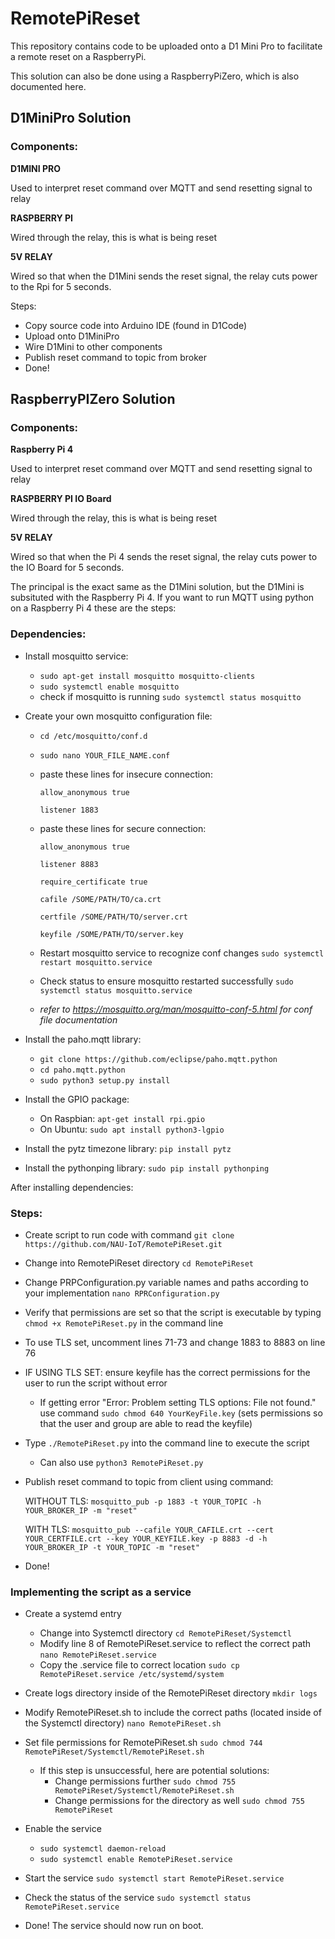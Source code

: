 # RemotePiReset
This repository contains code to be uploaded onto a D1 Mini Pro to facilitate a remote reset on a RaspberryPi. 

This solution can also be done using a RaspberryPiZero, which is also documented here.


## D1MiniPro Solution

### Components:

**D1MINI PRO**

   Used to interpret reset command over MQTT and send resetting signal to relay
    
**RASPBERRY PI**

   Wired through the relay, this is what is being reset
    
**5V RELAY**

   Wired so that when the D1Mini sends the reset signal, the relay cuts power to the Rpi for 5 seconds.
    
   
Steps:
- Copy source code into Arduino IDE (found in D1Code)
- Upload onto D1MiniPro
- Wire D1Mini to other components
- Publish reset command to topic from broker
- Done!
    
    
## RaspberryPIZero Solution

### Components:

**Raspberry Pi 4**

   Used to interpret reset command over MQTT and send resetting signal to relay
    
**RASPBERRY PI IO Board**

   Wired through the relay, this is what is being reset
    
**5V RELAY**

   Wired so that when the Pi 4 sends the reset signal, the relay cuts power to the IO Board for 5 seconds.

The principal is the exact same as the D1Mini solution, but the D1Mini is subsituted with the Raspberry Pi 4. If you want to run MQTT using python on a Raspberry Pi 4 these are the steps:

### Dependencies:
 - Install mosquitto service:
    - `sudo apt-get install mosquitto mosquitto-clients`
    - `sudo systemctl enable mosquitto`
    - check if mosquitto is running `sudo systemctl status mosquitto`

- Create your own mosquitto configuration file:
   - `cd /etc/mosquitto/conf.d`
   - `sudo nano YOUR_FILE_NAME.conf`
   - paste these lines for insecure connection:
        
       ```
       allow_anonymous true
        
       listener 1883
       ```
   - paste these lines for secure connection:
       
       ```
       allow_anonymous true
        
       listener 8883
        
       require_certificate true
       
       cafile /SOME/PATH/TO/ca.crt
        
       certfile /SOME/PATH/TO/server.crt
        
       keyfile /SOME/PATH/TO/server.key
       ``` 
   - Restart mosquitto service to recognize conf changes `sudo systemctl restart mosquitto.service`  
   - Check status to ensure mosquitto restarted successfully `sudo systemctl status mosquitto.service`
   - *refer to https://mosquitto.org/man/mosquitto-conf-5.html for conf file documentation*

- Install the paho.mqtt library:
   - `git clone https://github.com/eclipse/paho.mqtt.python`
   - `cd paho.mqtt.python`
   - `sudo python3 setup.py install`

- Install the GPIO package:
   - On Raspbian: `apt-get install rpi.gpio`
   - On Ubuntu: `sudo apt install python3-lgpio`
   
- Install the pytz timezone library: `pip install pytz`

- Install the pythonping library: `sudo pip install pythonping`

After installing dependencies: 

### Steps:
- Create script to run code with command `git clone https://github.com/NAU-IoT/RemotePiReset.git`
- Change into RemotePiReset directory `cd RemotePiReset`
- Change PRPConfiguration.py variable names and paths according to your implementation `nano RPRConfiguration.py`
- Verify that permissions are set so that the script is executable by typing `chmod +x RemotePiReset.py` in the command line
- To use TLS set, uncomment lines 71-73 and change 1883 to 8883 on line 76
- IF USING TLS SET: ensure keyfile has the correct permissions for the user to run the script without error
   - If getting error "Error: Problem setting TLS options: File not found." use command `sudo chmod 640 YourKeyFile.key` (sets permissions so that the user and group are able to read the keyfile)    
- Type `./RemotePiReset.py` into the command line to execute the script
   - Can also use `python3 RemotePiReset.py`
- Publish reset command to topic from client using command:
   
   WITHOUT TLS: `mosquitto_pub -p 1883 -t YOUR_TOPIC -h YOUR_BROKER_IP -m "reset"`
   
   WITH TLS: `mosquitto_pub --cafile YOUR_CAFILE.crt --cert YOUR_CERTFILE.crt --key YOUR_KEYFILE.key -p 8883 -d -h YOUR_BROKER_IP -t YOUR_TOPIC -m "reset"`

- Done!


### Implementing the script as a service
  
  - Create a systemd entry 
      - Change into Systemctl directory `cd RemotePiReset/Systemctl` 
      - Modify line 8 of RemotePiReset.service to reflect the correct path `nano RemotePiReset.service`
      - Copy the .service file to correct location `sudo cp RemotePiReset.service /etc/systemd/system`
  - Create logs directory inside of the RemotePiReset directory `mkdir logs`
  - Modify RemotePiReset.sh to include the correct paths (located inside of the Systemctl directory) `nano RemotePiReset.sh`
  - Set file permissions for RemotePiReset.sh `sudo chmod 744 RemotePiReset/Systemctl/RemotePiReset.sh`
      - If this step is unsuccessful, here are potential solutions:
         - Change permissions further `sudo chmod 755 RemotePiReset/Systemctl/RemotePiReset.sh`
         - Change permissions for the directory as well `sudo chmod 755 RemotePiReset`
  - Enable the service 
      - `sudo systemctl daemon-reload`
      - `sudo systemctl enable RemotePiReset.service`
      
  - Start the service `sudo systemctl start RemotePiReset.service`
  
  - Check the status of the service `sudo systemctl status RemotePiReset.service`
  
  - Done! The service should now run on boot. 
         
      

